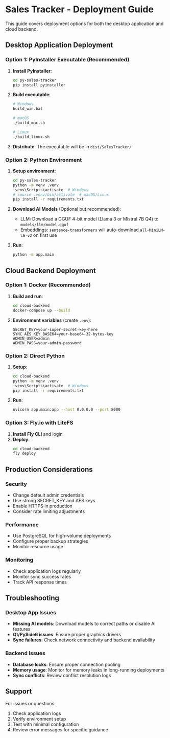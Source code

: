 # Sales Tracker - Deployment Guide

This guide covers deployment options for both the desktop application and cloud backend.

## Desktop Application Deployment

### Option 1: PyInstaller Executable (Recommended)

1. **Install PyInstaller**:
   ```bash
   cd py-sales-tracker
   pip install pyinstaller
   ```

2. **Build executable**:
   ```bash
   # Windows
   build_win.bat
   
   # macOS
   ./build_mac.sh
   
   # Linux
   ./build_linux.sh
   ```

3. **Distribute**: The executable will be in `dist/SalesTracker/`

### Option 2: Python Environment

1. **Setup environment**:
   ```bash
   cd py-sales-tracker
   python -m venv .venv
   .venv\Scripts\activate  # Windows
   # source .venv/bin/activate  # macOS/Linux
   pip install -r requirements.txt
   ```

2. **Download AI Models** (Optional but recommended):
   - LLM: Download a GGUF 4-bit model (Llama 3 or Mistral 7B Q4) to `models/llm/model.gguf`
   - Embeddings: `sentence-transformers` will auto-download `all-MiniLM-L6-v2` on first use

3. **Run**:
   ```bash
   python -m app.main
   ```

## Cloud Backend Deployment

### Option 1: Docker (Recommended)

1. **Build and run**:
   ```bash
   cd cloud-backend
   docker-compose up --build
   ```

2. **Environment variables** (create `.env`):
   ```env
   SECRET_KEY=your-super-secret-key-here
   SYNC_AES_KEY_BASE64=your-base64-32-bytes-key
   ADMIN_USER=admin
   ADMIN_PASS=your-admin-password
   ```

### Option 2: Direct Python

1. **Setup**:
   ```bash
   cd cloud-backend
   python -m venv .venv
   .venv\Scripts\activate  # Windows
   pip install -r requirements.txt
   ```

2. **Run**:
   ```bash
   uvicorn app.main:app --host 0.0.0.0 --port 8000
   ```

### Option 3: Fly.io with LiteFS

1. **Install Fly CLI** and login
2. **Deploy**:
   ```bash
   cd cloud-backend
   fly deploy
   ```

## Production Considerations

### Security
- Change default admin credentials
- Use strong SECRET_KEY and AES keys
- Enable HTTPS in production
- Consider rate limiting adjustments

### Performance
- Use PostgreSQL for high-volume deployments
- Configure proper backup strategies
- Monitor resource usage

### Monitoring
- Check application logs regularly
- Monitor sync success rates
- Track API response times

## Troubleshooting

### Desktop App Issues
- **Missing AI models**: Download models to correct paths or disable AI features
- **Qt/PySide6 issues**: Ensure proper graphics drivers
- **Sync failures**: Check network connectivity and backend availability

### Backend Issues
- **Database locks**: Ensure proper connection pooling
- **Memory usage**: Monitor for memory leaks in long-running deployments
- **Sync conflicts**: Review conflict resolution logs

## Support

For issues or questions:
1. Check application logs
2. Verify environment setup
3. Test with minimal configuration
4. Review error messages for specific guidance